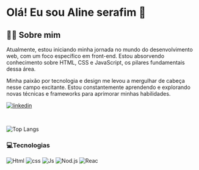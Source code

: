 
# Olá! Eu sou Aline serafim 🤙

## 👨‍💻 Sobre mim
Atualmente, estou iniciando minha jornada no mundo do desenvolvimento web, com um foco específico em front-end. Estou absorvendo conhecimento sobre HTML, CSS e JavaScript, os pilares fundamentais dessa área.

Minha paixão por tecnologia e design me levou a mergulhar de cabeça nesse campo excitante. Estou constantemente aprendendo e explorando novas técnicas e frameworks para aprimorar minhas habilidades.



[![linkedin](https://img.shields.io/badge/LinkedIn-0077B5?style=for-the-badge&logo=linkedin&logoColor=white)](https//www.linkedin.com/in/aline-serafiim)


<br>

![Top Langs](https://github-readme-stats.vercel.app/api/top-langs/?username=AlineSerafim&theme=blue-green)

### 💻Tecnologias 


![Html](https://img.shields.io/badge/HTML5-E34F26?style=for-the-badge&logo=html5&logoColor=white)
![css](https://img.shields.io/badge/CSS3-1572B6?style=for-the-badge&logo=css3&logoColor=white)
![Js](https://img.shields.io/badge/JavaScript-F7DF1E?style=for-the-badge&logo=javascript&logoColor=black)
![Nod.js](https://img.shields.io/badge/Node.js-43853D?style=for-the-badge&logo=node.js&logoColor=white)
![Reac](https://img.shields.io/badge/React-20232A?style=for-the-badge&logo=react&logoColor=61DAFB)
